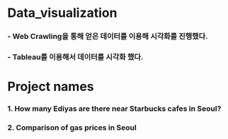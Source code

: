 # Data_visualization

### - Web Crawling을 통해 얻은 데이터를 이용해 시각화를 진행했다.
### - Tableau를 이용해서 데이터를 시각화 했다.

# Project names
### 1. How many Ediyas are there near Starbucks cafes in Seoul?
### 2. Comparison of gas prices in Seoul
